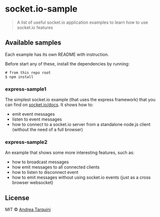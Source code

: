 # socket.io-sample
> A list of useful socket.io application examples to learn how to use socket.io features

## Available samples
Each example has its own README with instruction.

Before start any of these, install the dependencies by running:

```
# from this repo root
$ npm install
```

### express-sample1
The simplest socket.io example (that uses the express framework) that you can find on [socket.io/docs](http://socket.io/docs/). It shows how to:

* emit event messages
* listen to event messages
* how to connect to a socket.io server from a standalone node.js client (without the need of a full browser)

### express-sample2
An example that shows some more interesting features, such as:
* how to broadcast messages
* how emit messages to all connected clients
* how to listen to disconnect event
* how to emit messages without using socket.io events (just as a cross browser websocket)

## License

MIT © [Andrea Tarquini](https://blog.h4t0n.com)
